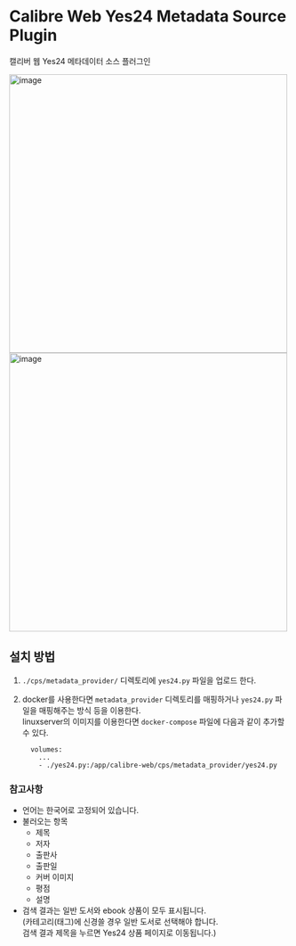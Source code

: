# Calibre Web Yes24 Metadata Source Plugin

캘리버 웹 Yes24 메타데이터 소스 플러그인

<img width="500" alt="image" src="https://github.com/user-attachments/assets/1fda9830-c1cb-412b-9d60-9e9101d4d7b9">
<img width="500" alt="image" src="https://github.com/user-attachments/assets/a129ffd6-2391-43f2-b7ae-5ba1df134577">


## 설치 방법
1. `./cps/metadata_provider/` 디렉토리에 `yes24.py` 파일을 업로드 한다.  

2. docker를 사용한다면 `metadata_provider` 디렉토리를 매핑하거나 `yes24.py` 파일을 매핑해주는 방식 등을 이용한다.  
    linuxserver의 이미지를 이용한다면 `docker-compose` 파일에 다음과 같이 추가할 수 있다.  
    ```docker-compose
      volumes:
        ...    
        - ./yes24.py:/app/calibre-web/cps/metadata_provider/yes24.py
    ```

### 참고사항
- 언어는 한국어로 고정되어 있습니다.  
- 불러오는 항목  
    - 제목
    - 저자
    - 출판사
    - 출판일
    - 커버 이미지
    - 평점
    - 설명
- 검색 결과는 일반 도서와 ebook 상품이 모두 표시됩니다. <br> (카테고리(태그)에 신경쓸 경우 일반 도서로 선택해야 합니다. <br> 검색 결과 제목을 누르면 Yes24 상품 페이지로 이동됩니다.)
